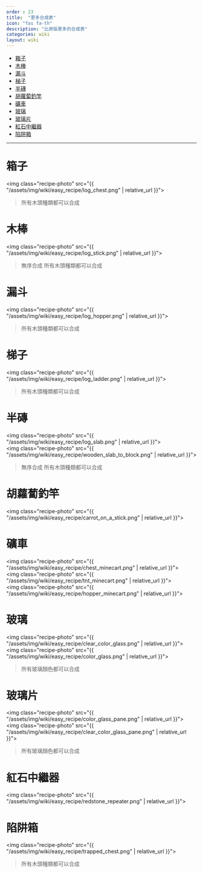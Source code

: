 ```yaml
---
order : 23
title:  "更多合成表"
icon: "fas fa-th"
description: "比原版更多的合成表"
categories: wiki
layout: wiki
---
```


- [箱子](#箱子)
- [木棒](#木棒)
- [漏斗](#漏斗)
- [梯子](#梯子)
- [半磚](#半磚)
- [胡蘿蔔釣竿](#胡蘿蔔釣竿)
- [礦車](#礦車)
- [玻璃](#玻璃)
- [玻璃片](#玻璃片)
- [紅石中繼器](#紅石中繼器)
- [陷阱箱](#陷阱箱)

---

# 箱子

<img class="recipe-photo" src="{{ "/assets/img/wiki/easy_recipe/log_chest.png" | relative_url }}">  
> 所有木頭種類都可以合成

# 木棒

<img class="recipe-photo" src="{{ "/assets/img/wiki/easy_recipe/log_stick.png" | relative_url }}">  
> 無序合成
> 所有木頭種類都可以合成

# 漏斗

<img class="recipe-photo" src="{{ "/assets/img/wiki/easy_recipe/log_hopper.png" | relative_url }}">  
> 所有木頭種類都可以合成

# 梯子

<img class="recipe-photo" src="{{ "/assets/img/wiki/easy_recipe/log_ladder.png" | relative_url }}">  
> 所有木頭種類都可以合成

# 半磚

<img class="recipe-photo" src="{{ "/assets/img/wiki/easy_recipe/log_slab.png" | relative_url }}">  
<img class="recipe-photo" src="{{ "/assets/img/wiki/easy_recipe/wooden_slab_to_block.png" | relative_url }}">  
> 無序合成
> 所有木頭種類都可以合成

# 胡蘿蔔釣竿

<img class="recipe-photo" src="{{ "/assets/img/wiki/easy_recipe/carrot_on_a_stick.png" | relative_url }}">

# 礦車

<img class="recipe-photo" src="{{ "/assets/img/wiki/easy_recipe/chest_minecart.png" | relative_url }}">  
<img class="recipe-photo" src="{{ "/assets/img/wiki/easy_recipe/tnt_minecart.png" | relative_url }}">  
<img class="recipe-photo" src="{{ "/assets/img/wiki/easy_recipe/hopper_minecart.png" | relative_url }}">

# 玻璃

<img class="recipe-photo" src="{{ "/assets/img/wiki/easy_recipe/clear_color_glass.png" | relative_url }}">  
<img class="recipe-photo" src="{{ "/assets/img/wiki/easy_recipe/color_glass.png" | relative_url }}">  
> 所有玻璃顏色都可以合成

# 玻璃片

<img class="recipe-photo" src="{{ "/assets/img/wiki/easy_recipe/color_glass_pane.png" | relative_url }}">  
<img class="recipe-photo" src="{{ "/assets/img/wiki/easy_recipe/clear_color_glass_pane.png" | relative_url }}">  
> 所有玻璃顏色都可以合成

# 紅石中繼器

<img class="recipe-photo" src="{{ "/assets/img/wiki/easy_recipe/redstone_repeater.png" | relative_url }}">

# 陷阱箱

<img class="recipe-photo" src="{{ "/assets/img/wiki/easy_recipe/trapped_chest.png" | relative_url }}">  
> 所有木頭種類都可以合成